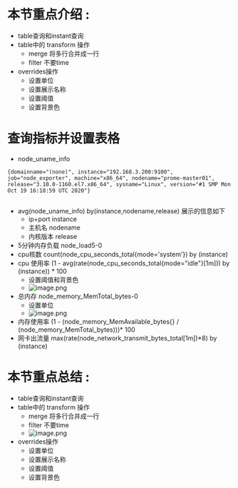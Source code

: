 # 本节重点介绍 :

- table查询和instant查询
- table中的 transform 操作
  - merge 将多行合并成一行
  - filter 不要time
- overrides操作
  - 设置单位
  - 设置展示名称
  - 设置阈值
  - 设置背景色

# 查询指标并设置表格

- node_uname_info

```shell
{domainname="(none)", instance="192.168.3.200:9100", job="node_exporter", machine="x86_64", nodename="prome-master01", release="3.10.0-1160.el7.x86_64", sysname="Linux", version="#1 SMP Mon Oct 19 16:18:59 UTC 2020"}


```

- avg(node_uname_info) by(instance,nodename,release)  展示的信息如下
  - ip+port  instance
  - 主机名   nodename
  - 内核版本   release
- 5分钟内存负载 node_load5-0
- cpu核数 count(node_cpu_seconds_total{mode='system'}) by (instance)
- cpu 使用率 (1 - avg(rate(node_cpu_seconds_total{mode="idle"}[1m])) by (instance)) * 100
  - 设置阈值和背景色
  - ![image.png](http://jutibolg.oss-cn-shenzhen.aliyuncs.com/908/1629021400000/aad0c0d34db946489e63d5f7bc8cccc8.png)
- 总内存 node_memory_MemTotal_bytes-0
  - 设置单位
  - ![image.png](http://jutibolg.oss-cn-shenzhen.aliyuncs.com/908/1629021400000/666b6d0f60ef458b9be61ea482663646.png)
- 内存使用率 (1 - (node_memory_MemAvailable_bytes{} / (node_memory_MemTotal_bytes)))* 100
- 网卡出流量 max(rate(node_network_transmit_bytes_total[1m])*8) by (instance)

# 本节重点总结 :

- table查询和instant查询
- table中的 transform 操作
  - merge 将多行合并成一行
  - filter 不要time
  - ![image.png](http://jutibolg.oss-cn-shenzhen.aliyuncs.com/908/1629021400000/c3c65dc0cc3847b08d76a17079c7d894.png)
- overrides操作
  - 设置单位
  - 设置展示名称
  - 设置阈值
  - 设置背景色